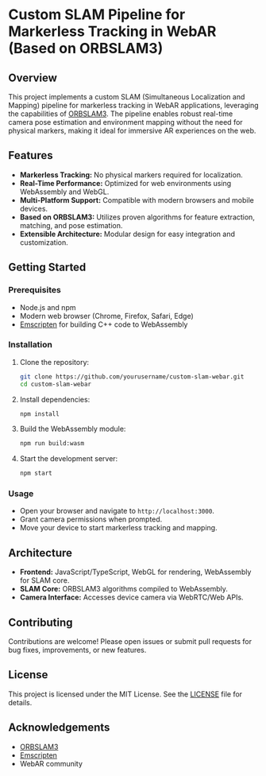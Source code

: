 # Custom SLAM Pipeline for Markerless Tracking in WebAR (Based on ORBSLAM3)

## Overview

This project implements a custom SLAM (Simultaneous Localization and Mapping) pipeline for markerless tracking in WebAR applications, leveraging the capabilities of [ORBSLAM3](https://github.com/UZ-SLAMLab/ORB_SLAM3). The pipeline enables robust real-time camera pose estimation and environment mapping without the need for physical markers, making it ideal for immersive AR experiences on the web.

## Features

- **Markerless Tracking:** No physical markers required for localization.
- **Real-Time Performance:** Optimized for web environments using WebAssembly and WebGL.
- **Multi-Platform Support:** Compatible with modern browsers and mobile devices.
- **Based on ORBSLAM3:** Utilizes proven algorithms for feature extraction, matching, and pose estimation.
- **Extensible Architecture:** Modular design for easy integration and customization.

## Getting Started

### Prerequisites

- Node.js and npm
- Modern web browser (Chrome, Firefox, Safari, Edge)
- [Emscripten](https://emscripten.org/) for building C++ code to WebAssembly

### Installation

1. Clone the repository:
    ```bash
    git clone https://github.com/yourusername/custom-slam-webar.git
    cd custom-slam-webar
    ```

2. Install dependencies:
    ```bash
    npm install
    ```

3. Build the WebAssembly module:
    ```bash
    npm run build:wasm
    ```

4. Start the development server:
    ```bash
    npm start
    ```

### Usage

- Open your browser and navigate to `http://localhost:3000`.
- Grant camera permissions when prompted.
- Move your device to start markerless tracking and mapping.

## Architecture

- **Frontend:** JavaScript/TypeScript, WebGL for rendering, WebAssembly for SLAM core.
- **SLAM Core:** ORBSLAM3 algorithms compiled to WebAssembly.
- **Camera Interface:** Accesses device camera via WebRTC/Web APIs.

## Contributing

Contributions are welcome! Please open issues or submit pull requests for bug fixes, improvements, or new features.

## License

This project is licensed under the MIT License. See the [LICENSE](LICENSE) file for details.

## Acknowledgements

- [ORBSLAM3](https://github.com/UZ-SLAMLab/ORB_SLAM3)
- [Emscripten](https://emscripten.org/)
- WebAR community
